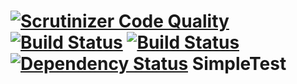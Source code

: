 [![Scrutinizer Code Quality](https://scrutinizer-ci.com/g/SecretD/SimpleTest/badges/quality-score.png?b=master)](https://scrutinizer-ci.com/g/SecretD/SimpleTest/?branch=master)
[![Build Status](https://scrutinizer-ci.com/g/SecretD/SimpleTest/badges/build.png?b=master)](https://scrutinizer-ci.com/g/SecretD/SimpleTest/build-status/master)
[![Build Status](https://travis-ci.org/SecretD/SimpleTest.svg?branch=master)](https://travis-ci.org/SecretD/SimpleTest)
[![Dependency Status](https://www.versioneye.com/user/projects/5459154f2b48044bf4000028/badge.svg?style=flat)](https://www.versioneye.com/user/projects/5459154f2b48044bf4000028)
SimpleTest
==========
